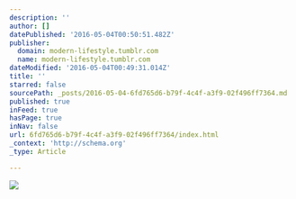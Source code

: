 ```yaml
---
description: ''
author: []
datePublished: '2016-05-04T00:50:51.482Z'
publisher:
  domain: modern-lifestyle.tumblr.com
  name: modern-lifestyle.tumblr.com
dateModified: '2016-05-04T00:49:31.014Z'
title: ''
starred: false
sourcePath: _posts/2016-05-04-6fd765d6-b79f-4c4f-a3f9-02f496ff7364.md
published: true
inFeed: true
hasPage: true
inNav: false
url: 6fd765d6-b79f-4c4f-a3f9-02f496ff7364/index.html
_context: 'http://schema.org'
_type: Article

---
```

![](http://66.media.tumblr.com/d8919534724af947462937d06b5a6e75/tumblr_nvda5gMmCt1qajrndo1_500.jpg)